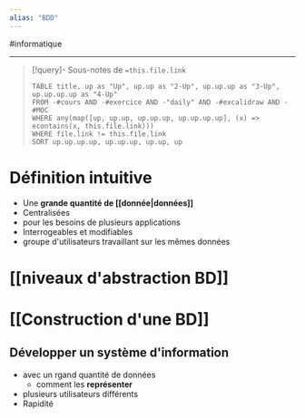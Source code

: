 ```yaml
---
alias: "BDD"
---
```

#informatique

---
> [!query]- Sous-notes de `=this.file.link`
> ```dataview
> TABLE title, up as "Up", up.up as "2-Up", up.up.up as "3-Up", up.up.up.up as "4-Up"
> FROM -#cours AND -#exercice AND -"daily" AND -#excalidraw AND -#MOC
> WHERE any(map([up, up.up, up.up.up, up.up.up.up], (x) => econtains(x, this.file.link)))
> WHERE file.link != this.file.link
> SORT up.up.up.up, up.up.up, up.up, up
> ```


# Définition intuitive
 - Une **grande quantité de [[donnée|données]]**
 - Centralisées
 - pour les besoins de plusieurs applications
 - Interrogeables et modifiables
 - groupe d'utilisateurs travaillant sur les mêmes données

# [[niveaux d'abstraction BD]]

# [[Construction d'une BD]]

## Développer un système d'information
 - avec un rgand quantité de données
     - comment les **représenter**
 - plusieurs utilisateurs différents
 - Rapidité
